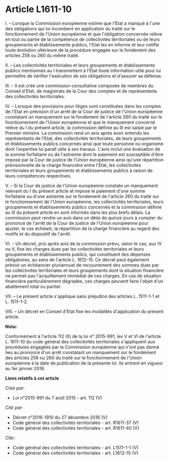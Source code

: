 # Article L1611-10

I. – Lorsque la Commission européenne estime que l'Etat a manqué à l'une des obligations qui lui incombent en application du
traité sur le fonctionnement de l'Union européenne et que l'obligation concernée relève en tout ou partie de la compétence de
collectivités territoriales ou de leurs groupements et établissements publics, l'Etat les en informe et leur notifie toute
évolution ultérieure de la procédure engagée sur le fondement des articles 258 ou 260 du même traité. 

II. – Les collectivités territoriales et leurs groupements et établissements publics mentionnés au I transmettent à l'Etat
toute information utile pour lui permettre de vérifier l'exécution de ses obligations et d'assurer sa défense. 

III. – Il est créé une commission consultative composée de membres du Conseil d'Etat, de magistrats de la Cour des comptes et
de représentants des collectivités territoriales. 

IV. – Lorsque des provisions pour litiges sont constituées dans les comptes de l'Etat en prévision d'un arrêt de la Cour de
justice de l'Union européenne constatant un manquement sur le fondement de l'article 260 du traité sur le fonctionnement de
l'Union européenne et que le manquement concerné relève du I du présent article, la commission définie au III est saisie par
le Premier ministre. La commission rend un avis après avoir entendu les représentants de l'Etat, des collectivités
territoriales, de leurs groupements et établissements publics concernés ainsi que toute personne ou organisme dont
l'expertise lui paraît utile à ses travaux. L'avis inclut une évaluation de la somme forfaitaire ou de l'astreinte dont le
paiement est susceptible d'être imposé par la Cour de justice de l'Union européenne ainsi qu'une répartition prévisionnelle
de la charge financière entre l'Etat, les collectivités territoriales et leurs groupements et établissements publics à raison
de leurs compétences respectives. 

V. – Si la Cour de justice de l'Union européenne constate un manquement relevant du I du présent article et impose le
paiement d'une somme forfaitaire ou d'une astreinte sur le fondement de l'article 260 du traité sur le fonctionnement de
l'Union européenne, les collectivités territoriales, leurs groupements et établissements publics concernés et la commission
définie au III du présent article en sont informés dans les plus brefs délais. La commission peut rendre un avis dans un
délai de quinze jours à compter du prononcé de l'arrêt de la Cour de justice de l'Union européenne pour ajuster, le cas
échéant, la répartition de la charge financière au regard des motifs et du dispositif de l'arrêt. 

VI. – Un décret, pris après avis de la commission prévu, selon le cas, aux IV ou V, fixe les charges dues par les
collectivités territoriales et leurs groupements et établissements publics, qui constituent des dépenses obligatoires, au
sens de l'article L. 1612-15. Ce décret peut également prévoir un échéancier pluriannuel de recouvrement des sommes dues par
les collectivités territoriales et leurs groupements dont la situation financière ne permet pas l'acquittement immédiat de
ces charges. En cas de situation financière particulièrement dégradée, ces charges peuvent faire l'objet d'un abattement
total ou partiel. 

VII. – Le présent article s'applique sans préjudice des articles L. 1511-1-1 et L. 1511-1-2. 

VIII. – Un décret en Conseil d'Etat fixe les modalités d'application du présent article.

**Nota:**

Conformément à l'article 112 (II) de la loi n° 2015-991, les V et VI de l'article L. 1611-10 du code général des
collectivités territoriales s'appliquent aux procédures engagées par la Commission européenne qui n'ont pas donné lieu au
prononcé d'un arrêt constatant un manquement sur le fondement des articles 258 ou 260 du traité sur le fonctionnement de
l'Union européenne à la date de publication de la présente loi. Ils entrent en vigueur au 1er janvier 2016.

**Liens relatifs à cet article**

_Créé par_:

  - Loi n°2015-991 du 7 août 2015 - art. 112 (V)

_Cité par_:

  - Décret n°2016-1910 du 27 décembre 2016 (V)
  - Code général des collectivités territoriales - art. R1611-37 (V)
  - Code général des collectivités territoriales - art. R1611-40 (V)

_Cite_:

  - Code général des collectivités territoriales - art. L1511-1-1 (V)
  - Code général des collectivités territoriales - art. L1612-15 (V)
